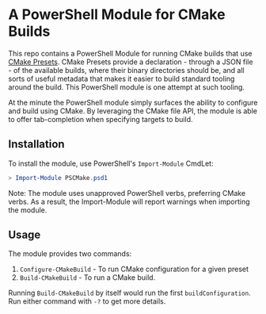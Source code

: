 # A PowerShell Module for CMake Builds

This repo contains a PowerShell Module for running CMake builds that use [CMake Presets][cmake-presets]. CMake Presets
provide a declaration - through a JSON file - of the available builds, where their binary directories should be, and all
sorts of useful metadata that makes it easier to build standard tooling around the build. This PowerShell module is one
attempt at such tooling.

At the minute the PowerShell module simply surfaces the ability to configure and build using CMake. By leveraging the
CMake file API, the module is able to offer tab-completion when specifying targets to build.

## Installation

To install the module, use PowerShell's `Import-Module` CmdLet:

```powershell
> Import-Module PSCMake.psd1
```

Note: The module uses unapproved PowerShell verbs, preferring CMake verbs. As a result, the Import-Module will report
warnings when importing the module.

## Usage

The module provides two commands:

1. `Configure-CMakeBuild` - To run CMake configuration for a given preset
2. `Build-CMakeBuild` - To run a CMake build.

Running `Build-CMakeBuild` by itself would run the first `buildConfiguration`. Run either command with `-?` to get more
details.

[cmake-presets]: <https://cmake.org/cmake/help/latest/manual/cmake-presets.7.html> "CMake Presets"
